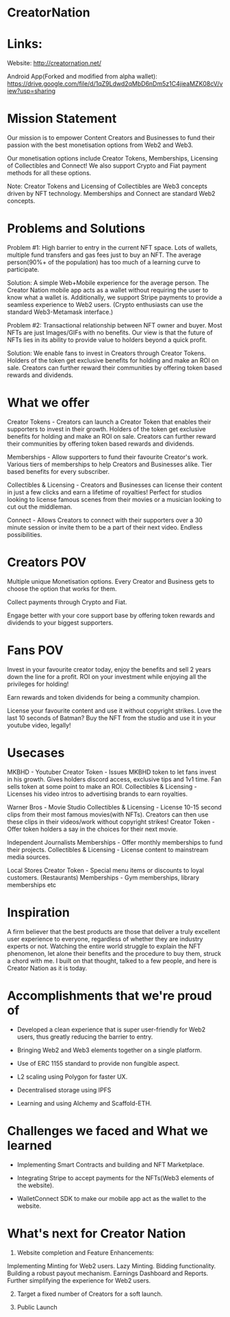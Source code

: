 # CreatorNation

# Links:
Website: http://creatornation.net/

Android App(Forked and modified from alpha wallet): https://drive.google.com/file/d/1qZ9Ldwd2qMbD6nDm5z1C4jieaMZK08cV/view?usp=sharing

# Mission Statement
Our mission is to empower Content Creators and Businesses to fund their passion with the best monetisation options from Web2 and Web3.

Our monetisation options include Creator Tokens, Memberships, Licensing of Collectibles and Connect! We also support Crypto and Fiat payment methods for all these options.

Note: Creator Tokens and Licensing of Collectibles are Web3 concepts driven by NFT technology. Memberships and Connect are standard Web2 concepts.

# Problems and Solutions
Problem #1: High barrier to entry in the current NFT space. Lots of wallets, multiple fund transfers and gas fees just to buy an NFT. The average person(90%+ of the population) has too much of a learning curve to participate.

Solution: A simple Web+Mobile experience for the average person. The Creator Nation mobile app acts as a wallet without requiring the user to know what a wallet is. Additionally, we support Stripe payments to provide a seamless experience to Web2 users. (Crypto enthusiasts can use the standard Web3-Metamask interface.)

Problem #2: Transactional relationship between NFT owner and buyer. Most NFTs are just Images/GIFs with no benefits. Our view is that the future of NFTs lies in its ability to provide value to holders beyond a quick profit.

Solution: We enable fans to invest in Creators through Creator Tokens. Holders of the token get exclusive benefits for holding and make an ROI on sale. Creators can further reward their communities by offering token based rewards and dividends.

# What we offer
Creator Tokens - Creators can launch a Creator Token that enables their supporters to invest in their growth. Holders of the token get exclusive benefits for holding and make an ROI on sale. Creators can further reward their communities by offering token based rewards and dividends.

Memberships - Allow supporters to fund their favourite Creator's work. Various tiers of memberships to help Creators and Businesses alike. Tier based benefits for every subscriber.

Collectibles & Licensing - Creators and Businesses can license their content in just a few clicks and earn a lifetime of royalties! Perfect for studios looking to license famous scenes from their movies or a musician looking to cut out the middleman.

Connect - Allows Creators to connect with their supporters over a 30 minute session or invite them to be a part of their next video. Endless possibilities.

# Creators POV
Multiple unique Monetisation options. Every Creator and Business gets to choose the option that works for them.

Collect payments through Crypto and Fiat.

Engage better with your core support base by offering token rewards and dividends to your biggest supporters.

# Fans POV
Invest in your favourite creator today, enjoy the benefits and sell 2 years down the line for a profit. ROI on your investment while enjoying all the privileges for holding!

Earn rewards and token dividends for being a community champion.

License your favourite content and use it without copyright strikes. Love the last 10 seconds of Batman? Buy the NFT from the studio and use it in your youtube video, legally!

# Usecases
MKBHD - Youtuber Creator Token - Issues MKBHD token to let fans invest in his growth. Gives holders discord access, exclusive tips and 1v1 time. Fan sells token at some point to make an ROI. Collectibles & Licensing - Licenses his video intros to advertising brands to earn royalties.

Warner Bros - Movie Studio Collectibles & Licensing - License 10-15 second clips from their most famous movies(with NFTs). Creators can then use these clips in their videos/work without copyright strikes! Creator Token - Offer token holders a say in the choices for their next movie.

Independent Journalists Memberships - Offer monthly memberships to fund their projects. Collectibles & Licensing - License content to mainstream media sources.

Local Stores Creator Token - Special menu items or discounts to loyal customers. (Restaurants) Memberships - Gym memberships, library memberships etc

# Inspiration
A firm believer that the best products are those that deliver a truly excellent user experience to everyone, regardless of whether they are industry experts or not. Watching the entire world struggle to explain the NFT phenomenon, let alone their benefits and the procedure to buy them, struck a chord with me. I built on that thought, talked to a few people, and here is Creator Nation as it is today.

# Accomplishments that we're proud of
- Developed a clean experience that is super user-friendly for Web2 users, thus greatly reducing the barrier to entry.

- Bringing Web2 and Web3 elements together on a single platform.

- Use of ERC 1155 standard to provide non fungible aspect.

- L2 scaling using Polygon for faster UX.

- Decentralised storage using IPFS

- Learning and using Alchemy and Scaffold-ETH.

# Challenges we faced and What we learned

- Implementing Smart Contracts and building and NFT Marketplace.

- Integrating Stripe to accept payments for the NFTs(Web3 elements of the website).

- WalletConnect SDK to make our mobile app act as the wallet to the website.

# What's next for Creator Nation
1. Website completion and Feature Enhancements:

Implementing Minting for Web2 users. Lazy Minting. Bidding functionality. Building a robust payout mechanism. Earnings Dashboard and Reports. Further simplifying the experience for Web2 users.

2. Target a fixed number of Creators for a soft launch.

3. Public Launch
